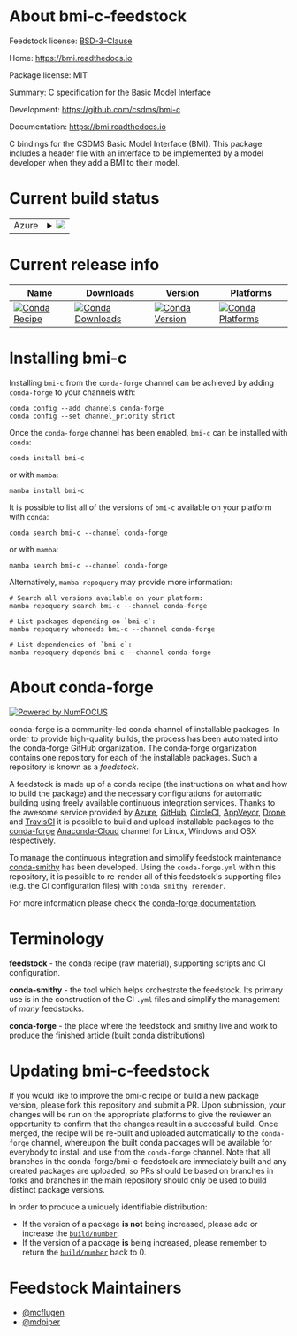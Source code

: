 About bmi-c-feedstock
=====================

Feedstock license: [BSD-3-Clause](https://github.com/conda-forge/bmi-c-feedstock/blob/main/LICENSE.txt)

Home: https://bmi.readthedocs.io

Package license: MIT

Summary: C specification for the Basic Model Interface

Development: https://github.com/csdms/bmi-c

Documentation: https://bmi.readthedocs.io

C bindings for the CSDMS Basic Model Interface (BMI). This package
includes a header file with an interface to be implemented by a
model developer when they add a BMI to their model.


Current build status
====================


<table>
    
  <tr>
    <td>Azure</td>
    <td>
      <details>
        <summary>
          <a href="https://dev.azure.com/conda-forge/feedstock-builds/_build/latest?definitionId=8352&branchName=main">
            <img src="https://dev.azure.com/conda-forge/feedstock-builds/_apis/build/status/bmi-c-feedstock?branchName=main">
          </a>
        </summary>
        <table>
          <thead><tr><th>Variant</th><th>Status</th></tr></thead>
          <tbody><tr>
              <td>linux_64</td>
              <td>
                <a href="https://dev.azure.com/conda-forge/feedstock-builds/_build/latest?definitionId=8352&branchName=main">
                  <img src="https://dev.azure.com/conda-forge/feedstock-builds/_apis/build/status/bmi-c-feedstock?branchName=main&jobName=linux&configuration=linux%20linux_64_" alt="variant">
                </a>
              </td>
            </tr><tr>
              <td>osx_64</td>
              <td>
                <a href="https://dev.azure.com/conda-forge/feedstock-builds/_build/latest?definitionId=8352&branchName=main">
                  <img src="https://dev.azure.com/conda-forge/feedstock-builds/_apis/build/status/bmi-c-feedstock?branchName=main&jobName=osx&configuration=osx%20osx_64_" alt="variant">
                </a>
              </td>
            </tr><tr>
              <td>osx_arm64</td>
              <td>
                <a href="https://dev.azure.com/conda-forge/feedstock-builds/_build/latest?definitionId=8352&branchName=main">
                  <img src="https://dev.azure.com/conda-forge/feedstock-builds/_apis/build/status/bmi-c-feedstock?branchName=main&jobName=osx&configuration=osx%20osx_arm64_" alt="variant">
                </a>
              </td>
            </tr><tr>
              <td>win_64</td>
              <td>
                <a href="https://dev.azure.com/conda-forge/feedstock-builds/_build/latest?definitionId=8352&branchName=main">
                  <img src="https://dev.azure.com/conda-forge/feedstock-builds/_apis/build/status/bmi-c-feedstock?branchName=main&jobName=win&configuration=win%20win_64_" alt="variant">
                </a>
              </td>
            </tr>
          </tbody>
        </table>
      </details>
    </td>
  </tr>
</table>

Current release info
====================

| Name | Downloads | Version | Platforms |
| --- | --- | --- | --- |
| [![Conda Recipe](https://img.shields.io/badge/recipe-bmi--c-green.svg)](https://anaconda.org/conda-forge/bmi-c) | [![Conda Downloads](https://img.shields.io/conda/dn/conda-forge/bmi-c.svg)](https://anaconda.org/conda-forge/bmi-c) | [![Conda Version](https://img.shields.io/conda/vn/conda-forge/bmi-c.svg)](https://anaconda.org/conda-forge/bmi-c) | [![Conda Platforms](https://img.shields.io/conda/pn/conda-forge/bmi-c.svg)](https://anaconda.org/conda-forge/bmi-c) |

Installing bmi-c
================

Installing `bmi-c` from the `conda-forge` channel can be achieved by adding `conda-forge` to your channels with:

```
conda config --add channels conda-forge
conda config --set channel_priority strict
```

Once the `conda-forge` channel has been enabled, `bmi-c` can be installed with `conda`:

```
conda install bmi-c
```

or with `mamba`:

```
mamba install bmi-c
```

It is possible to list all of the versions of `bmi-c` available on your platform with `conda`:

```
conda search bmi-c --channel conda-forge
```

or with `mamba`:

```
mamba search bmi-c --channel conda-forge
```

Alternatively, `mamba repoquery` may provide more information:

```
# Search all versions available on your platform:
mamba repoquery search bmi-c --channel conda-forge

# List packages depending on `bmi-c`:
mamba repoquery whoneeds bmi-c --channel conda-forge

# List dependencies of `bmi-c`:
mamba repoquery depends bmi-c --channel conda-forge
```


About conda-forge
=================

[![Powered by
NumFOCUS](https://img.shields.io/badge/powered%20by-NumFOCUS-orange.svg?style=flat&colorA=E1523D&colorB=007D8A)](https://numfocus.org)

conda-forge is a community-led conda channel of installable packages.
In order to provide high-quality builds, the process has been automated into the
conda-forge GitHub organization. The conda-forge organization contains one repository
for each of the installable packages. Such a repository is known as a *feedstock*.

A feedstock is made up of a conda recipe (the instructions on what and how to build
the package) and the necessary configurations for automatic building using freely
available continuous integration services. Thanks to the awesome service provided by
[Azure](https://azure.microsoft.com/en-us/services/devops/), [GitHub](https://github.com/),
[CircleCI](https://circleci.com/), [AppVeyor](https://www.appveyor.com/),
[Drone](https://cloud.drone.io/welcome), and [TravisCI](https://travis-ci.com/)
it is possible to build and upload installable packages to the
[conda-forge](https://anaconda.org/conda-forge) [Anaconda-Cloud](https://anaconda.org/)
channel for Linux, Windows and OSX respectively.

To manage the continuous integration and simplify feedstock maintenance
[conda-smithy](https://github.com/conda-forge/conda-smithy) has been developed.
Using the ``conda-forge.yml`` within this repository, it is possible to re-render all of
this feedstock's supporting files (e.g. the CI configuration files) with ``conda smithy rerender``.

For more information please check the [conda-forge documentation](https://conda-forge.org/docs/).

Terminology
===========

**feedstock** - the conda recipe (raw material), supporting scripts and CI configuration.

**conda-smithy** - the tool which helps orchestrate the feedstock.
                   Its primary use is in the construction of the CI ``.yml`` files
                   and simplify the management of *many* feedstocks.

**conda-forge** - the place where the feedstock and smithy live and work to
                  produce the finished article (built conda distributions)


Updating bmi-c-feedstock
========================

If you would like to improve the bmi-c recipe or build a new
package version, please fork this repository and submit a PR. Upon submission,
your changes will be run on the appropriate platforms to give the reviewer an
opportunity to confirm that the changes result in a successful build. Once
merged, the recipe will be re-built and uploaded automatically to the
`conda-forge` channel, whereupon the built conda packages will be available for
everybody to install and use from the `conda-forge` channel.
Note that all branches in the conda-forge/bmi-c-feedstock are
immediately built and any created packages are uploaded, so PRs should be based
on branches in forks and branches in the main repository should only be used to
build distinct package versions.

In order to produce a uniquely identifiable distribution:
 * If the version of a package **is not** being increased, please add or increase
   the [``build/number``](https://docs.conda.io/projects/conda-build/en/latest/resources/define-metadata.html#build-number-and-string).
 * If the version of a package **is** being increased, please remember to return
   the [``build/number``](https://docs.conda.io/projects/conda-build/en/latest/resources/define-metadata.html#build-number-and-string)
   back to 0.

Feedstock Maintainers
=====================

* [@mcflugen](https://github.com/mcflugen/)
* [@mdpiper](https://github.com/mdpiper/)

